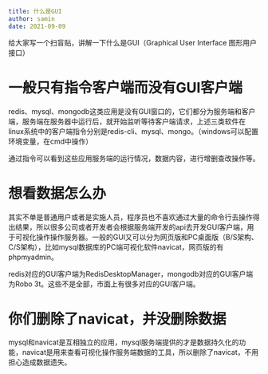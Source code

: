 ```yaml
title: 什么是GUI
author: samin
date: 2021-09-09 
```

给大家写一个扫盲贴，讲解一下什么是GUI（Graphical User Interface 图形用户接口）

# 一般只有指令客户端而没有GUI客户端

redis、mysql、mongodb这类应用是没有GUI窗口的，它们都分为服务端和客户端，服务端在服务器中运行后，就开始监听等待客户端请求，上述三类软件在linux系统中的客户端指令分别是redis-cli、mysql、mongo。（windows可以配置环境变量，在cmd中操作）

通过指令可以看到这些应用服务端的运行情况，数据内容，进行增删查改操作等。

# 想看数据怎么办

其实不单是普通用户或者是实施人员，程序员也不喜欢通过大量的命令行去操作得出结果，所以很多公司或者开发者会根据服务端开发的api去开发GUI客户端，用于可视化操作操作服务器。一般的GUI又可以分为网页版和PC桌面版（B/S架构、C/S架构），比如mysql数据库的PC端可视化软件navicat，网页版的有phpmyadmin。

redis对应的GUI客户端为RedisDesktopManager，mongodb对应的GUI客户端为Robo 3t。这些不是全部，市面上有很多对应的GUI客户端。

# 你们删除了navicat，并没删除数据

mysql和navicat是互相独立的应用，mysql服务端提供的才是数据持久化的功能，navicat是用来查看可视化操作服务端数据的工具，所以删除了navicat，不用担心造成数据遗失。